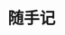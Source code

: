 ---
view: category
lang: zh-cn
order: 7      # Order of display in list categories
top: true     # Include category in navigation Top
title: 随手记
description: 随手记
excerpt: 随手记
slug: 随手记
meta:
  - property: og:image
    content: /image-social-share.png
  - name: twitter:image
    content: /image-social-share.png
---